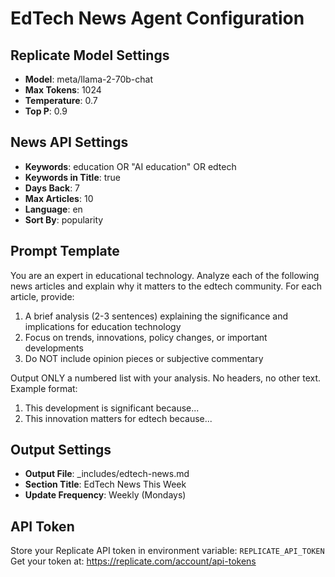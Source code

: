 # EdTech News Agent Configuration

## Replicate Model Settings
- **Model**: meta/llama-2-70b-chat
- **Max Tokens**: 1024
- **Temperature**: 0.7
- **Top P**: 0.9

## News API Settings
- **Keywords**: education OR "AI education" OR edtech
- **Keywords in Title**: true
- **Days Back**: 7
- **Max Articles**: 10
- **Language**: en
- **Sort By**: popularity

## Prompt Template
You are an expert in educational technology. Analyze each of the following news articles and explain why it matters to the edtech community. For each article, provide:

1. A brief analysis (2-3 sentences) explaining the significance and implications for education technology
2. Focus on trends, innovations, policy changes, or important developments
3. Do NOT include opinion pieces or subjective commentary

Output ONLY a numbered list with your analysis. No headers, no other text. Example format:
1. This development is significant because...
2. This innovation matters for edtech because...

## Output Settings
- **Output File**: _includes/edtech-news.md
- **Section Title**: EdTech News This Week
- **Update Frequency**: Weekly (Mondays)

## API Token
Store your Replicate API token in environment variable: `REPLICATE_API_TOKEN`
Get your token at: https://replicate.com/account/api-tokens

